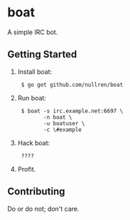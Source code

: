 # boat

A simple IRC bot.

## Getting Started

1. Install boat:

        $ go get github.com/nullren/boat

2. Run boat:

        $ boat -s irc.example.net:6697 \
               -n boat \
               -u boatuser \
               -c \#example

3. Hack boat:

        ????

4. Profit.

## Contributing

Do or do not; don't care.
